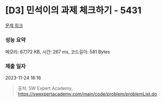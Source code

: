 # [D3] 민석이의 과제 체크하기 - 5431 

[문제 링크](https://swexpertacademy.com/main/code/problem/problemDetail.do?contestProbId=AWVl3rWKDBYDFAXm) 

### 성능 요약

메모리: 67,172 KB, 시간: 267 ms, 코드길이: 581 Bytes

### 제출 일자

2023-11-24 18:16



> 출처: SW Expert Academy, https://swexpertacademy.com/main/code/problem/problemList.do